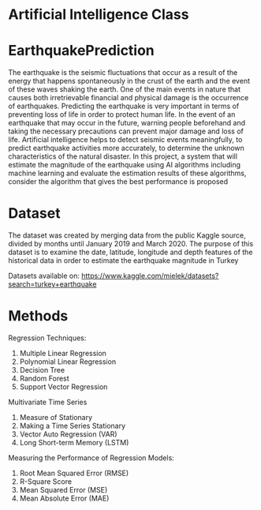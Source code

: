 # Artificial Intelligence Class
# EarthquakePrediction

The earthquake is the seismic fluctuations that occur as a result of the energy that happens spontaneously in the crust of the earth and the event of these waves shaking the earth. One of the main events in nature that causes both irretrievable financial and physical damage is the occurrence of earthquakes. Predicting the earthquake is very important in terms of preventing loss of life in order to protect human life. In the event of an earthquake that may occur in the future, warning people beforehand and taking the necessary precautions can prevent major damage and loss of life. 
Artificial intelligence helps to detect seismic events meaningfully, to predict earthquake activities more accurately, to determine the unknown characteristics of the natural disaster. In this project, a system that will estimate the magnitude of the earthquake using AI algorithms including machine learning and evaluate the estimation results of these algorithms, consider the algorithm that gives the best performance is proposed

# Dataset
The dataset was created by merging data from the public Kaggle source, divided by months until January 2019 and March 2020.
The purpose of this dataset is to examine the date, latitude, longitude and depth features of the historical data in order to estimate the earthquake magnitude in Turkey

Datasets available on: https://www.kaggle.com/mielek/datasets?search=turkey+earthquake

# Methods
Regression Techniques:
1) Multiple Linear Regression
2) Polynomial Linear Regression
3) Decision Tree
4) Random Forest
5) Support Vector Regression

Multivariate Time Series
1) Measure of Stationary
2) Making a Time Series Stationary
3) Vector Auto Regression (VAR)
4)  Long Short-term Memory (LSTM)

Measuring the Performance of Regression Models:
1) Root Mean Squared Error (RMSE)
2) R-Square Score
3) Mean Squared Error (MSE)
4) Mean Absolute Error (MAE)
